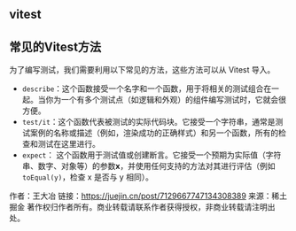 ## vitest

## 常见的Vitest方法

为了编写测试，我们需要利用以下常见的方法，这些方法可以从 Vitest 导入。

- `describe`：这个函数接受一个名字和一个函数，用于将相关的测试组合在一起。当你为一个有多个测试点（如逻辑和外观）的组件编写测试时，它就会很方便。
- `test/it`：这个函数代表被测试的实际代码块。它接受一个字符串，通常是测试案例的名称或描述（例如，渲染成功的正确样式）和另一个函数，所有的检查和测试在这里进行。
- `expect`： 这个函数用于测试值或创建断言。它接受一个预期为实际值（字符串、数字、对象等）的参数**x**，并使用任何支持的方法对其进行评估（例如`toEqual(y)`，检查 x 是否与 y 相同）。

作者：王大冶
链接：https://juejin.cn/post/7129667747134308389
来源：稀土掘金
著作权归作者所有。商业转载请联系作者获得授权，非商业转载请注明出处。